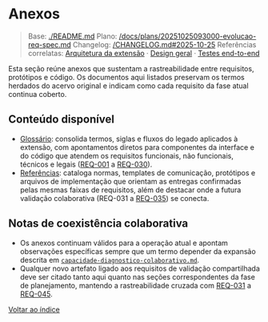 # Anexos

> Base: [./README.md](./README.md)
> Plano: [/docs/plans/20251025093000-evolucao-req-spec.md](/docs/plans/20251025093000-evolucao-req-spec.md)
> Changelog: [/CHANGELOG.md#2025-10-25](/CHANGELOG.md#2025-10-25)
> Referências correlatas: [Arquitetura da extensão](/req/01-arquitetura/arquitetura-da-extensao-spec.md) · [Design geral](/req/02-design/design-geral-spec.md) · [Testes end-to-end](/req/04-testes-e-validacao/testes-end-to-end-spec.md)

Esta seção reúne anexos que sustentam a rastreabilidade entre requisitos, protótipos e código.
Os documentos aqui listados preservam os termos herdados do acervo original e indicam
como cada requisito da fase atual continua coberto.

## Conteúdo disponível

- [Glossário](glossario-spec.md): consolida termos, siglas e fluxos do legado aplicados à extensão,
  com apontamentos diretos para componentes da interface e do código que atendem os
  requisitos funcionais, não funcionais, técnicos e legais ([REQ-001](../02-planejamento/requisitos-spec.md#req-001)
  a [REQ-030](../02-planejamento/requisitos-spec.md#req-030)).
- [Referências](referencias-spec.md): cataloga normas, templates de comunicação, protótipos e
  arquivos de implementação que orientam as entregas confirmadas pelas mesmas faixas de
  requisitos, além de destacar onde a futura validação colaborativa (REQ-031 a
  [REQ-035](../02-planejamento/requisitos-spec.md#req-035)) se conecta.

## Notas de coexistência colaborativa

- Os anexos continuam válidos para a operação atual e apontam observações específicas
  sempre que um termo depender da expansão descrita em
  [`capacidade-diagnostico-colaborativo.md`](../02-planejamento/capacidade-diagnostico-colaborativo-spec.md).
- Qualquer novo artefato ligado aos requisitos de validação compartilhada deve ser citado
  tanto aqui quanto nas seções correspondentes da fase de planejamento, mantendo a
  rastreabilidade cruzada com [REQ-031](../02-planejamento/requisitos-spec.md#req-031) a
  [REQ-045](../02-planejamento/requisitos-spec.md#req-045).

[Voltar ao índice](../README-spec.md)

